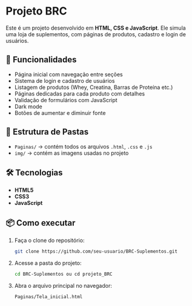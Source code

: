 # Projeto BRC

Este é um projeto desenvolvido em **HTML, CSS e JavaScript**.
Ele simula uma loja de suplementos, com páginas de produtos, cadastro e login de usuários.

## 🚀 Funcionalidades

* Página inicial com navegação entre seções
* Sistema de login e cadastro de usuários
* Listagem de produtos (Whey, Creatina, Barras de Proteína etc.)
* Páginas dedicadas para cada produto com detalhes
* Validação de formulários com JavaScript
* Dark mode
* Botões de aumentar e diminuir fonte

## 📂 Estrutura de Pastas

* `Paginas/` → contém todos os arquivos `.html`, `.css` e `.js`
* `img/` → contém as imagens usadas no projeto

## 🛠️ Tecnologias

* **HTML5**
* **CSS3**
* **JavaScript**

## 📦 Como executar

1. Faça o clone do repositório:

   ```bash
   git clone https://github.com/seu-usuario/BRC-Suplementos.git
   ```

2. Acesse a pasta do projeto:

   ```bash
   cd BRC-Suplementos ou cd projeto_BRC
   ```

3. Abra o arquivo principal no navegador:

   ```
   Paginas/Tela_inicial.html
   ```
